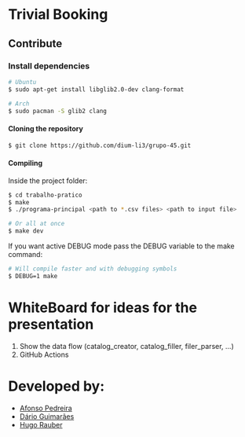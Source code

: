 # Trivial Booking

## Contribute

### Install dependencies

```bash
# Ubuntu
$ sudo apt-get install libglib2.0-dev clang-format

# Arch
$ sudo pacman -S glib2 clang
```

#### Cloning the repository
```bash
$ git clone https://github.com/dium-li3/grupo-45.git
```

#### Compiling

Inside the project folder:

```bash
$ cd trabalho-pratico
$ make
$ ./programa-principal <path to *.csv files> <path to input file>

# Or all at once
$ make dev
```

If you want active DEBUG mode pass the DEBUG variable to the make command:

```bash
# Will compile faster and with debugging symbols
$ DEBUG=1 make
```

# WhiteBoard for ideas for the presentation

1. Show the data flow (catalog_creator, catalog_filler, filer_parser, ...)
2. GitHub Actions

# Developed by:

- [Afonso Pedreira](https://github.com/afooonso)
- [Dário Guimarães](https://github.com/darguima)
- [Hugo Rauber](https://github.com/HugoLRauber)
